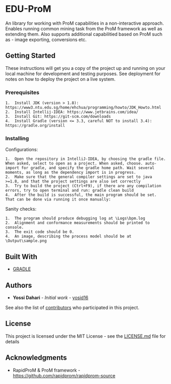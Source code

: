 # EDU-ProM

An library for working with ProM capabilities in a non-interactive approach. Enables running common mining task from the ProM framework as well as extending them. Also supports additional capabilitied based on ProM such as - image exporting, conversions etc.

## Getting Started

These instructions will get you a copy of the project up and running on your local machine for development and testing purposes. See deployment for notes on how to deploy the project on a live system.

### Prerequisites

```
1.	Install JDK (version > 1.8): https://www3.ntu.edu.sg/home/ehchua/programming/howto/JDK_Howto.html
2.	Install Intellij-IDEA: https://www.jetbrains.com/idea/
3.	Install Git: https://git-scm.com/downloads
4.	Install Gradle (version <= 3.3, careful NOT to install 3.4): https://gradle.org/install
```
### Installing


Configurations: 
```
1.	Open the repository in IntelliJ-IDEA, by choosing the gradle file. When asked, select to open as a project. When asked, choose. auto-import for gradle, and specify the gradle home path. Wait several moments, as long as the dependency import is in progress.
2.	Make sure that the general compiler settings are set to java >=1.8, and that the project settings are also set correctly
3.	Try to build the project (Ctrl+F9), if there are any compilation errors, try to open terminal and run: gradle clean build
4.	After the build is successful, the main program should be set. That can be done via running it once manually:
``` 
Sanity checks:
```
1.	The program should produce debugging log at \Logs\bpm.log
2.	Alignment and conformance measurements should be printed to console.
3.	The exit code should be 0.
4.	An image, describing the process model should be at \Output\sample.png

```
## Built With

* [GRADLE](https://gradle.org) 


## Authors

* **Yossi Dahari** - *Initial work* - [yosid16](https://github.com/yosid16)

See also the list of [contributors](https://github.com/yosid16/EDU-ProM/contributors) who participated in this project.

## License

This project is licensed under the MIT License - see the [LICENSE.md](LICENSE.md) file for details

## Acknowledgments

* RapidProM & ProM framework - https://github.com/rapidprom/rapidprom-source
